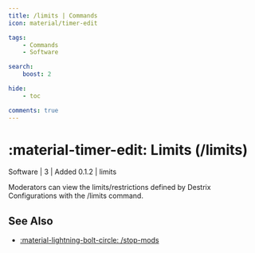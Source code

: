 ```yaml
---
title: /limits | Commands
icon: material/timer-edit

tags:
    - Commands
    - Software

search:
    boost: 2

hide:
    - toc

comments: true
---
```

# <p style="color: var(--md-default-fg-color); display: inline;">:material-timer-edit: Limits</p> (/limits)
<div style="display:inline;">
<p style="color: var(--destrix-docs--commandcat-software); display: inline;">Software</p> | <p style="color: var(--md-default-fg-color--light); display: inline;">3</p> | <p style="color: var(--md-default-fg-color--light); display: inline;"> Added 0.1.2</p> | limits
</div>

Moderators can view the limits/restrictions defined by Destrix Configurations with the /limits command.

## See Also
* [:material-lightning-bolt-circle: /stop-mods](./stop-mods.md)